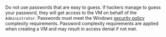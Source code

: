 Do not use passwords that are easy to guess. If hackers manage to guess your password, they will get access to the VM on behalf of the `Administrator`. Passwords must meet the Windows [security policy](https://docs.microsoft.com/en-us/previous-versions/windows/it-pro/windows-server-2012-R2-and-2012/hh994562%28v%3dws.11%29) complexity requirements. Password complexity requirements are applied when creating a VM and may result in access denial if not met.
